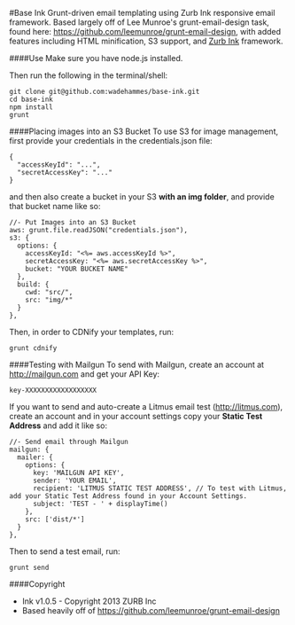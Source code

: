 #Base Ink
Grunt-driven email templating using Zurb Ink responsive email framework. Based largely off of Lee Munroe's grunt-email-design task, found here: https://github.com/leemunroe/grunt-email-design, with added features including HTML minification, S3 support, and <a href="http://zurb.com/ink">Zurb Ink</a> framework.

####Use
Make sure you have node.js installed.

Then run the following in the terminal/shell:
```
git clone git@github.com:wadehammes/base-ink.git
cd base-ink
npm install
grunt
```

####Placing images into an S3 Bucket
To use S3 for image management, first provide your credentials in the credentials.json file:

```
{
  "accessKeyId": "...",
  "secretAccessKey": "..."
}
```

and then also create a bucket in your S3 <b>with an img folder</b>, and provide that bucket name like so:

```
//- Put Images into an S3 Bucket
aws: grunt.file.readJSON("credentials.json"),
s3: {
  options: {
    accessKeyId: "<%= aws.accessKeyId %>",
    secretAccessKey: "<%= aws.secretAccessKey %>",
    bucket: "YOUR BUCKET NAME"
  },
  build: {
    cwd: "src/",
    src: "img/*"
  }
},
```

Then, in order to CDNify your templates, run:
```
grunt cdnify
```

####Testing with Mailgun
To send with Mailgun, create an account at http://mailgun.com and get your API Key:
```
key-XXXXXXXXXXXXXXXXXX
```

If you want to send and auto-create a Litmus email test (http://litmus.com), create an account and in your account settings copy your <b>Static Test Address</b> and add it like so:

```
//- Send email through Mailgun
mailgun: {
  mailer: {
    options: {
      key: 'MAILGUN API KEY',
      sender: 'YOUR EMAIL',
      recipient: 'LITMUS STATIC TEST ADDRESS', // To test with Litmus, add your Static Test Address found in your Account Settings.
      subject: 'TEST - ' + displayTime()
    },
    src: ['dist/*']
  }
},
```

Then to send a test email, run:
```
grunt send
```

####Copyright
* Ink v1.0.5 - Copyright 2013 ZURB Inc
* Based heavily off of https://github.com/leemunroe/grunt-email-design
